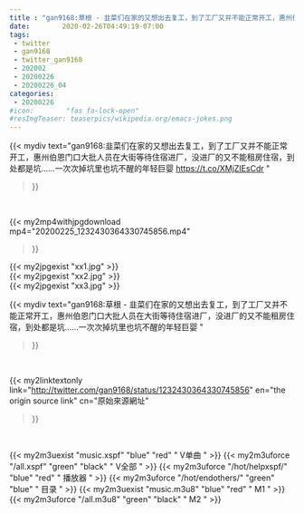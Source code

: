 ```yaml
---
title : "gan9168:草根 - 韭菜们在家的又想出去复工，到了工厂又并不能正常开工，惠州伯恩门口大批人员在大街等待住宿进厂，没进厂的又不能租房住宿，到处都是坑……一次次掉坑里也坑不醒的年轻巨婴 "
date:        2020-02-26T04:49:19-07:00
tags:
 - twitter
 - gan9168
 - twitter_gan9168
 - 202002
 - 20200226
 - 20200226_04
categories:
 - 20200226
#icon:        "fas fa-lock-open"
#resImgTeaser: teaserpics/wikipedia.org/emacs-jokes.png
---
```


{{< mydiv text="gan9168:韭菜们在家的又想出去复工，到了工厂又并不能正常开工，惠州伯恩门口大批人员在大街等待住宿进厂，没进厂的又不能租房住宿，到处都是坑……一次次掉坑里也坑不醒的年轻巨婴 https://t.co/XMjZIEsCdr "
>}}
<br>


{{< my2mp4withjpgdownload mp4="20200225_1232430364330745856.mp4"
>}}

{{< my2jpgexist "xx1.jpg" >}}<br>
{{< my2jpgexist "xx2.jpg" >}}<br>
{{< my2jpgexist "xx3.jpg" >}}<br>



{{< mydiv text="gan9168:草根 - 韭菜们在家的又想出去复工，到了工厂又并不能正常开工，惠州伯恩门口大批人员在大街等待住宿进厂，没进厂的又不能租房住宿，到处都是坑……一次次掉坑里也坑不醒的年轻巨婴 "
>}}
<br>

{{< my2linktextonly link="http://twitter.com/gan9168/status/1232430364330745856"
en="the origin source link" cn="原始來源網址"
>}}


<br>

{{< my2m3uexist "music.xspf"        "blue"   "red"    " V单曲 " >}} {{< my2m3uforce "/all.xspf"         "green"  "black"  " V全部 " >}} {{< my2m3uforce "/hot/helpxspf/"    "blue"   "red"    " 播放器 " >}} {{< my2m3uforce "/hot/endothers/"   "green"  "blue"   " 目录 " >}} {{< my2m3uexist "music.m3u8"        "blue"   "red"    " M1 " >}} {{< my2m3uforce "/all.m3u8"         "green"  "black"  " M2 " >}} 
